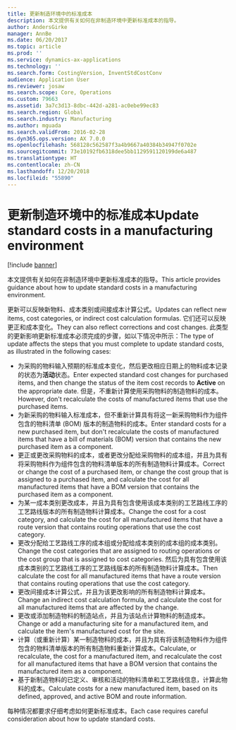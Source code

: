 ```yaml
---
title: 更新制造环境中的标准成本
description: 本文提供有关如何在非制造环境中更新标准成本的指导。
author: AndersGirke
manager: AnnBe
ms.date: 06/20/2017
ms.topic: article
ms.prod: ''
ms.service: dynamics-ax-applications
ms.technology: ''
ms.search.form: CostingVersion, InventStdCostConv
audience: Application User
ms.reviewer: josaw
ms.search.scope: Core, Operations
ms.custom: 79663
ms.assetid: 3a7c3d13-8dbc-442d-a281-ac0ebe99ec83
ms.search.region: Global
ms.search.industry: Manufacturing
ms.author: mguada
ms.search.validFrom: 2016-02-28
ms.dyn365.ops.version: AX 7.0.0
ms.openlocfilehash: 568128c562587f3a4b9667a40384b34947f0702e
ms.sourcegitcommit: 73e10192fb6318dee5bb1129591120199de6a487
ms.translationtype: HT
ms.contentlocale: zh-CN
ms.lasthandoff: 12/20/2018
ms.locfileid: "55890"
---
```

# <a name="update-standard-costs-in-a-manufacturing-environment"></a><span data-ttu-id="1815a-103">更新制造环境中的标准成本</span><span class="sxs-lookup"><span data-stu-id="1815a-103">Update standard costs in a manufacturing environment</span></span>

[!include [banner](../includes/banner.md)]

<span data-ttu-id="1815a-104">本文提供有关如何在非制造环境中更新标准成本的指导。</span><span class="sxs-lookup"><span data-stu-id="1815a-104">This article provides guidance about how to update standard costs in a manufacturing environment.</span></span> 

<span data-ttu-id="1815a-105">更新可以反映新物料、成本类别或间接成本计算公式。</span><span class="sxs-lookup"><span data-stu-id="1815a-105">Updates can reflect new items, cost categories, or indirect cost calculation formulas.</span></span> <span data-ttu-id="1815a-106">它们还可以反映更正和成本变化。</span><span class="sxs-lookup"><span data-stu-id="1815a-106">They can also reflect corrections and cost changes.</span></span> <span data-ttu-id="1815a-107">此类型的更新影响更新标准成本必须完成的步骤，如以下情况中所示：</span><span class="sxs-lookup"><span data-stu-id="1815a-107">The type of update affects the steps that you must complete to update standard costs, as illustrated in the following cases:</span></span>

-   <span data-ttu-id="1815a-108">为采购的物料输入预期的标准成本变化，然后更改相应日期上的物料成本记录的状态为**活动**状态。</span><span class="sxs-lookup"><span data-stu-id="1815a-108">Enter expected standard cost changes for purchased items, and then change the status of the item cost records to **Active** on the appropriate date.</span></span> <span data-ttu-id="1815a-109">但是，不重新计算使用采购物料的制造物料的成本。</span><span class="sxs-lookup"><span data-stu-id="1815a-109">However, don't recalculate the costs of manufactured items that use the purchased items.</span></span>
-   <span data-ttu-id="1815a-110">为新采购的物料输入标准成本，但不重新计算具有将这一新采购物料作为组件包含的物料清单 (BOM) 版本的制造物料的成本。</span><span class="sxs-lookup"><span data-stu-id="1815a-110">Enter standard costs for a new purchased item, but don't recalculate the costs of manufactured items that have a bill of materials (BOM) version that contains the new purchased item as a component.</span></span>
-   <span data-ttu-id="1815a-111">更正或更改采购物料的成本，或者更改分配给采购物料的成本组，并且为具有将采购物料作为组件包含的物料清单版本的所有制造物料计算成本。</span><span class="sxs-lookup"><span data-stu-id="1815a-111">Correct or change the cost of a purchased item, or change the cost group that is assigned to a purchased item, and calculate the cost for all manufactured items that have a BOM version that contains the purchased item as a component.</span></span>
-   <span data-ttu-id="1815a-112">为某一成本类别更改成本，并且为具有包含使用该成本类别的工艺路线工序的工艺路线版本的所有制造物料计算成本。</span><span class="sxs-lookup"><span data-stu-id="1815a-112">Change the cost for a cost category, and calculate the cost for all manufactured items that have a route version that contains routing operations that use the cost category.</span></span>
-   <span data-ttu-id="1815a-113">更改分配给工艺路线工序的成本组或分配给成本类别的成本组的成本类别。</span><span class="sxs-lookup"><span data-stu-id="1815a-113">Change the cost categories that are assigned to routing operations or the cost group that is assigned to cost categories.</span></span> <span data-ttu-id="1815a-114">然后为具有包含使用该成本类别的工艺路线工序的工艺路线版本的所有制造物料计算成本。</span><span class="sxs-lookup"><span data-stu-id="1815a-114">Then calculate the cost for all manufactured items that have a route version that contains routing operations that use the cost category.</span></span>
-   <span data-ttu-id="1815a-115">更改间接成本计算公式，并且为该更改影响的所有制造物料计算成本。</span><span class="sxs-lookup"><span data-stu-id="1815a-115">Change an indirect cost calculation formula, and calculate the cost for all manufactured items that are affected by the change.</span></span>
-   <span data-ttu-id="1815a-116">更改或添加制造物料的制造站点，并且为该站点计算物料的制造成本。</span><span class="sxs-lookup"><span data-stu-id="1815a-116">Change or add a manufacturing site for a manufactured item, and calculate the item's manufactured cost for the site.</span></span>
-   <span data-ttu-id="1815a-117">计算（或重新计算）某一制造物料的成本，并且为具有将该制造物料作为组件包含的物料清单版本的所有制造物料重新计算成本。</span><span class="sxs-lookup"><span data-stu-id="1815a-117">Calculate, or recalculate, the cost for a manufactured item, and recalculate the cost for all manufactured items that have a BOM version that contains the manufactured item as a component.</span></span>
-   <span data-ttu-id="1815a-118">基于新制造物料的已定义、审核和活动的物料清单和工艺路线信息，计算此物料的成本。</span><span class="sxs-lookup"><span data-stu-id="1815a-118">Calculate costs for a new manufactured item, based on its defined, approved, and active BOM and route information.</span></span>

<span data-ttu-id="1815a-119">每种情况都要求仔细考虑如何更新标准成本。</span><span class="sxs-lookup"><span data-stu-id="1815a-119">Each case requires careful consideration about how to update standard costs.</span></span>



